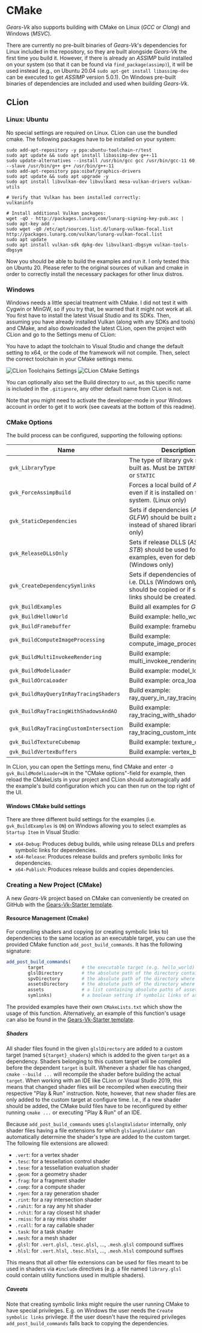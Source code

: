 # CMake

_Gears-Vk_ also supports building with CMake on Linux (*GCC* or *Clang*) and Windows (*MSVC*).

There are currently no pre-built binaries of *Gears-Vk*'s dependencies for Linux included in the repository, so they are built alongside *Gears-Vk* the first time you build it.
However, if there is already an *ASSIMP* build installed on your system (so that it can be found via `find_package(assimp)`), it will be used instead (e.g., on Ubuntu 20.04 `sudo apt-get install libassimp-dev` can be executed to get *ASSIMP* version 5.0.1).
On Windows pre-built binaries of dependencies are included and used when building *Gears-Vk*.

## CLion

### Linux: Ubuntu

No special settings are required on Linux. CLion can use the bundled cmake. The following packages have to be installed on your system:
```
sudo add-apt-repository -y ppa:ubuntu-toolchain-r/test
sudo apt update && sudo apt install libassimp-dev g++-11 
sudo update-alternatives --install /usr/bin/gcc gcc /usr/bin/gcc-11 60 --slave /usr/bin/g++ g++ /usr/bin/g++-11
sudo add-apt-repository ppa:oibaf/graphics-drivers
sudo apt update && sudo apt upgrade -y
sudo apt install libvulkan-dev libvulkan1 mesa-vulkan-drivers vulkan-utils

# Verify that Vulkan has been installed correctly:
vulkaninfo

# Install additional Vulkan packages:
wget -qO - http://packages.lunarg.com/lunarg-signing-key-pub.asc | sudo apt-key add -
sudo wget -qO /etc/apt/sources.list.d/lunarg-vulkan-focal.list http://packages.lunarg.com/vulkan/lunarg-vulkan-focal.list
sudo apt update
sudo apt install vulkan-sdk dpkg-dev libvulkan1-dbgsym vulkan-tools-dbgsym
```
Now you should be able to build the examples and run it.
I only tested this on Ubuntu 20. Please refer to the original sources of vulkan and cmake in order to correctly install the necessary packages for other linux distros.

### Windows

Windows needs a little special treatment with CMake. I did not test it with Cygwin or MinGW, so if you try that, be warned that it might not work at all.
You first have to install the latest Visual Studio and its SDKs.
Then, assuming you have already installed Vulkan (along with any SDKs and tools) and CMake, and also downloaded the latest CLion, open the project with CLion and go to the Settings menu of CLion:

You have to adapt the toolchain to Visual Studio and change the default setting to x64, or the code of the framework will not compile.
Then, select the correct toolchain in your CMake settings menu.

![CLion Toolchains Settings](images/clion_toolchains_vs_64bit.png)
![CLion CMake Settings](images/clion_cmake_settings.png)

You can optionally also set the Build directory to `out`, as this specific name is included in the `.gitignore`, any other default name from CLion is not.

Note that you might need to activate the developer-mode in your Windows account in order to get it to work (see caveats at the bottom of this readme).

### CMake Options
The build process can be configured, supporting the following options:

| Name | Description | Default |
| ---- | ----------- | ------- |
| `gvk_LibraryType` | The type of library gvk should be built as. Must be `INTERFACE`, `SHARED` or `STATIC` | `STATIC` |
| `gvk_ForceAssimpBuild` | Forces a local build of *ASSIMP* even if it is installed on the system. (Linux only) | `OFF` |
| `gvk_StaticDependencies` | Sets if dependencies (*ASSIMP* & *GLFW*) should be built as static instead of shared libraries. (Linux only) | `OFF` |
| `gvk_ReleaseDLLsOnly` | Sets if release DLLS (*ASSIMP* & *STB*) should be used for examples, even for debug builds. (Windows only) | `ON` |
| `gvk_CreateDependencySymlinks` | Sets if dependencies of examples, i.e. DLLs (Windows only) & assets, should be copied or if symbolic links should be created. | `ON` |
| `gvk_BuildExamples` | Build all examples for *Gears-Vk*. | `OFF` |
| `gvk_BuildHelloWorld` | Build example: hello_world. | `OFF` |
| `gvk_BuildFramebuffer` | Build example: framebuffer. | `OFF` |
| `gvk_BuildComputeImageProcessing` | Build example: compute_image_processing. | `OFF` |
| `gvk_BuildMultiInvokeeRendering` | Build example: multi_invokee_rendering. | `OFF` |
| `gvk_BuildModelLoader` | Build example: model_loader. | `OFF` |
| `gvk_BuildOrcaLoader` | Build example: orca_loader. | `OFF` |
| `gvk_BuildRayQueryInRayTracingShaders` | Build example: ray_query_in_ray_tracing_shaders. | `OFF` |
| `gvk_BuildRayTracingWithShadowsAndAO` | Build example: ray_tracing_with_shadows_and_ao. | `OFF` |
| `gvk_BuildRayTracingCustomIntersection` | Build example: ray_tracing_custom_intersection. | `OFF` |
| `gvk_BuildTextureCubemap` | Build example: texture_cubemap. | `OFF` |
| `gvk_BuildVertexBuffers` | Build example: vertex_buffers. | `OFF` |

In CLion, you can open the Settings menu, find CMake and enter `-D gvk_BuildModelLoader=ON` in the "CMake options"-field for example, then reload the CMakeLists in your project and CLion should automagically add the example's build configuration which you can then run on the top right of the UI.

#### Windows CMake build settings
There are three different build settings for the examples (i.e. `gvk_BuildExamples` is `ON`) on Windows allowing you to select examples as `Startup Item` in Visual Studio:
* `x64-Debug`: Produces debug builds, while using release DLLs and prefers symbolic links for dependencies.
* `x64-Release`: Produces release builds and prefers symbolic links for dependencies.
* `x64-Publish`: Produces release builds and copies dependencies.

### Creating a New Project (CMake)
A new *Gears-Vk* project based on CMake can conveniently be created on GitHub with the [Gears-Vk-Starter template](https://github.com/JolifantoBambla/Gears-Vk-Starter).

#### Resource Management (Cmake)
For compiling shaders and copying (or creating symbolic links to) dependencies to the same location as an executable target, you can use the provided CMake function `add_post_build_commands`.
It has the following signature:

```Cmake
add_post_build_commands(
        target              # the executable target (e.g. hello_world)
        glslDirectory       # the absolute path of the directory containing GLSL shaders used by the target
        spvDirectory        # the absolute path of the directory where compiled SPIR-V shaders should be written to
        assetsDirectory     # the absolute path of the directory where assets should be copied to (or where symbolic links should be created) - can be a generator expression
        assets              # a list containing absolute paths of assets which should be copied to ${assetsDirectory} - can be files or directories
        symlinks)           # a boolean setting if symbolic links of assets (and DLLs on Windows) should be created instead of copying dependencies
```

The provided examples have their own `CMakeLists.txt` which show the usage of this function.
Alternatively, an example of this function's usage can also be found in the [Gears-Vk-Starter template](https://github.com/JolifantoBambla/Gears-Vk-Starter).

##### Shaders
All shader files found in the given `glslDirectory` are added to a custom target (named `${target}_shaders`) which is added to the given `target` as a dependency.
Shaders belonging to this custom target will be compiled before the dependent `target` is built.
Whenever a shader file has changed, `cmake --build ...` will recompile the shader before building the actual `target`.
When working with an IDE like CLion or Visual Studio 2019, this means that changed shader files will be recompiled when executing their respective "Play & Run" instruction.
Note, however, that new shader files are only added to the custom target at configure time. I.e., if a new shader should be added, the CMake build files have to be reconfigured by either running `cmake ...` or executing "Play & Run" of an IDE.

Because `add_post_build_commands` uses `glslangValidator` internally, only shader files having a file extensions for which `glslangValidator` can automatically determine the shader's type are added to the custom target.
The following file extensions are allowed:

* `.vert`: for a vertex shader
* `.tesc`: for a tessellation control shader
* `.tese`: for a tessellation evaluation shader
* `.geom`: for a geometry shader
* `.frag`: for a fragment shader
* `.comp`: for a compute shader
* `.rgen`: for a ray generation shader
* `.rint`: for a ray intersection shader
* `.rahit`: for a ray any hit shader
* `.rchit`: for a ray closest hit shader
* `.rmiss`: for a ray miss shader
* `.rcall`: for a ray callable shader
* `.task`: for a task shader
* `.mesh`: for a mesh shader
* `.glsl`: for `.vert.glsl`, `.tesc.glsl`, ..., `.mesh.glsl` compound suffixes
* `.hlsl`: for `.vert.hlsl`, `.tesc.hlsl`, ..., `.mesh.hlsl` compound suffixes

This means that all other file extensions can be used for files meant to be used in shaders via `#include` directives (e.g. a file named `library.glsl` could contain utility functions used in multiple shaders).

##### Caveats
Note that creating symbolic links might require the user running CMake to have special privileges. E.g. on Windows the user needs the `Create symbolic links` privilege.
If the user doesn't have the required privileges `add_post_build_commands` falls back to copying the dependencies.
